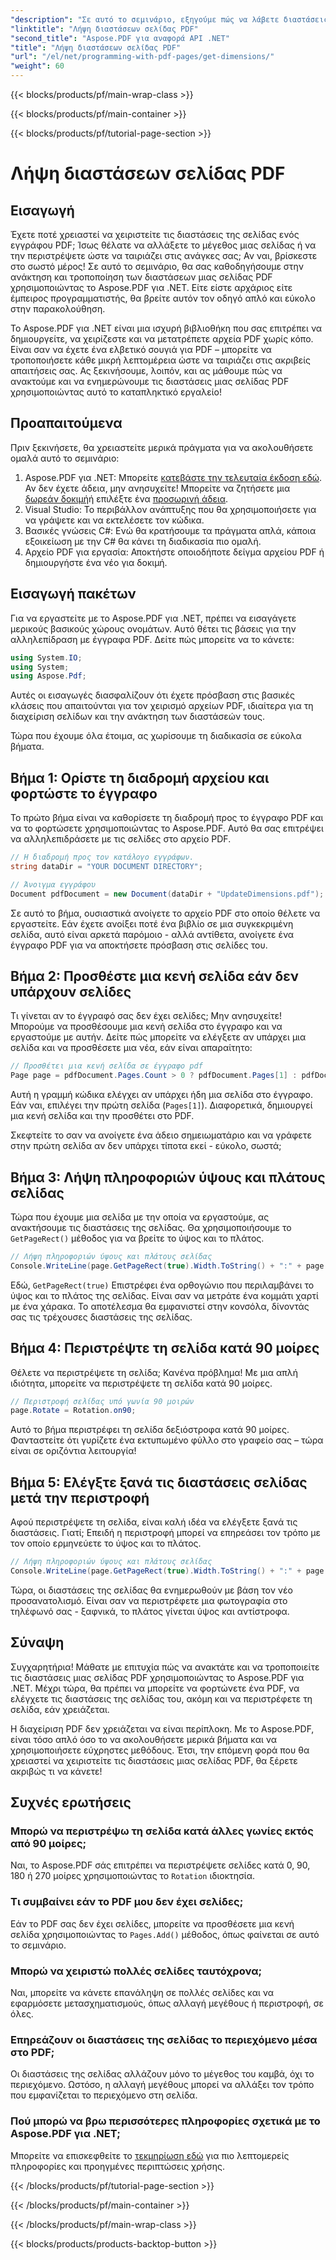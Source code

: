 ```yaml
---
"description": "Σε αυτό το σεμινάριο, εξηγούμε πώς να λάβετε διαστάσεις σελίδας PDF και να εκτελέσετε χειρισμούς χρησιμοποιώντας το Aspose.PDF για .NET. Παρέχονται λεπτομερή βήματα για να σας καθοδηγήσουν στη διαδικασία."
"linktitle": "Λήψη διαστάσεων σελίδας PDF"
"second_title": "Aspose.PDF για αναφορά API .NET"
"title": "Λήψη διαστάσεων σελίδας PDF"
"url": "/el/net/programming-with-pdf-pages/get-dimensions/"
"weight": 60
---
```


{{< blocks/products/pf/main-wrap-class >}}

{{< blocks/products/pf/main-container >}}

{{< blocks/products/pf/tutorial-page-section >}}

# Λήψη διαστάσεων σελίδας PDF

## Εισαγωγή

Έχετε ποτέ χρειαστεί να χειριστείτε τις διαστάσεις της σελίδας ενός εγγράφου PDF; Ίσως θέλατε να αλλάξετε το μέγεθος μιας σελίδας ή να την περιστρέψετε ώστε να ταιριάζει στις ανάγκες σας; Αν ναι, βρίσκεστε στο σωστό μέρος! Σε αυτό το σεμινάριο, θα σας καθοδηγήσουμε στην ανάκτηση και τροποποίηση των διαστάσεων μιας σελίδας PDF χρησιμοποιώντας το Aspose.PDF για .NET. Είτε είστε αρχάριος είτε έμπειρος προγραμματιστής, θα βρείτε αυτόν τον οδηγό απλό και εύκολο στην παρακολούθηση.

Το Aspose.PDF για .NET είναι μια ισχυρή βιβλιοθήκη που σας επιτρέπει να δημιουργείτε, να χειρίζεστε και να μετατρέπετε αρχεία PDF χωρίς κόπο. Είναι σαν να έχετε ένα ελβετικό σουγιά για PDF – μπορείτε να τροποποιήσετε κάθε μικρή λεπτομέρεια ώστε να ταιριάζει στις ακριβείς απαιτήσεις σας. Ας ξεκινήσουμε, λοιπόν, και ας μάθουμε πώς να ανακτούμε και να ενημερώνουμε τις διαστάσεις μιας σελίδας PDF χρησιμοποιώντας αυτό το καταπληκτικό εργαλείο!

## Προαπαιτούμενα

Πριν ξεκινήσετε, θα χρειαστείτε μερικά πράγματα για να ακολουθήσετε ομαλά αυτό το σεμινάριο:

1. Aspose.PDF για .NET: Μπορείτε [κατεβάστε την τελευταία έκδοση εδώ](https://releases.aspose.com/pdf/net/). Αν δεν έχετε άδεια, μην ανησυχείτε! Μπορείτε να ζητήσετε μια [δωρεάν δοκιμή](https://releases.aspose.com/)ή επιλέξτε ένα [προσωρινή άδεια](https://purchase.aspose.com/temporary-license/).
2. Visual Studio: Το περιβάλλον ανάπτυξης που θα χρησιμοποιήσετε για να γράψετε και να εκτελέσετε τον κώδικα.
3. Βασικές γνώσεις C#: Ενώ θα κρατήσουμε τα πράγματα απλά, κάποια εξοικείωση με την C# θα κάνει τη διαδικασία πιο ομαλή.
4. Αρχείο PDF για εργασία: Αποκτήστε οποιοδήποτε δείγμα αρχείου PDF ή δημιουργήστε ένα νέο για δοκιμή.

## Εισαγωγή πακέτων

Για να εργαστείτε με το Aspose.PDF για .NET, πρέπει να εισαγάγετε μερικούς βασικούς χώρους ονομάτων. Αυτό θέτει τις βάσεις για την αλληλεπίδραση με έγγραφα PDF. Δείτε πώς μπορείτε να το κάνετε:

```csharp
using System.IO;
using System;
using Aspose.Pdf;
```

Αυτές οι εισαγωγές διασφαλίζουν ότι έχετε πρόσβαση στις βασικές κλάσεις που απαιτούνται για τον χειρισμό αρχείων PDF, ιδιαίτερα για τη διαχείριση σελίδων και την ανάκτηση των διαστάσεών τους.

Τώρα που έχουμε όλα έτοιμα, ας χωρίσουμε τη διαδικασία σε εύκολα βήματα.

## Βήμα 1: Ορίστε τη διαδρομή αρχείου και φορτώστε το έγγραφο

Το πρώτο βήμα είναι να καθορίσετε τη διαδρομή προς το έγγραφο PDF και να το φορτώσετε χρησιμοποιώντας το Aspose.PDF. Αυτό θα σας επιτρέψει να αλληλεπιδράσετε με τις σελίδες στο αρχείο PDF.

```csharp
// Η διαδρομή προς τον κατάλογο εγγράφων.
string dataDir = "YOUR DOCUMENT DIRECTORY";

// Άνοιγμα εγγράφου
Document pdfDocument = new Document(dataDir + "UpdateDimensions.pdf");
```

Σε αυτό το βήμα, ουσιαστικά ανοίγετε το αρχείο PDF στο οποίο θέλετε να εργαστείτε. Εάν έχετε ανοίξει ποτέ ένα βιβλίο σε μια συγκεκριμένη σελίδα, αυτό είναι αρκετά παρόμοιο - αλλά αντίθετα, ανοίγετε ένα έγγραφο PDF για να αποκτήσετε πρόσβαση στις σελίδες του.

## Βήμα 2: Προσθέστε μια κενή σελίδα εάν δεν υπάρχουν σελίδες

Τι γίνεται αν το έγγραφό σας δεν έχει σελίδες; Μην ανησυχείτε! Μπορούμε να προσθέσουμε μια κενή σελίδα στο έγγραφο και να εργαστούμε με αυτήν. Δείτε πώς μπορείτε να ελέγξετε αν υπάρχει μια σελίδα και να προσθέσετε μια νέα, εάν είναι απαραίτητο:

```csharp
// Προσθέτει μια κενή σελίδα σε έγγραφο pdf
Page page = pdfDocument.Pages.Count > 0 ? pdfDocument.Pages[1] : pdfDocument.Pages.Add();
```

Αυτή η γραμμή κώδικα ελέγχει αν υπάρχει ήδη μια σελίδα στο έγγραφο. Εάν ναι, επιλέγει την πρώτη σελίδα (`Pages[1]`). Διαφορετικά, δημιουργεί μια κενή σελίδα και την προσθέτει στο PDF.

Σκεφτείτε το σαν να ανοίγετε ένα άδειο σημειωματάριο και να γράφετε στην πρώτη σελίδα αν δεν υπάρχει τίποτα εκεί - εύκολο, σωστά;

## Βήμα 3: Λήψη πληροφοριών ύψους και πλάτους σελίδας

Τώρα που έχουμε μια σελίδα με την οποία να εργαστούμε, ας ανακτήσουμε τις διαστάσεις της σελίδας. Θα χρησιμοποιήσουμε το `GetPageRect()` μέθοδος για να βρείτε το ύψος και το πλάτος.

```csharp
// Λήψη πληροφοριών ύψους και πλάτους σελίδας
Console.WriteLine(page.GetPageRect(true).Width.ToString() + ":" + page.GetPageRect(true).Height.ToString());
```

Εδώ, `GetPageRect(true)` Επιστρέφει ένα ορθογώνιο που περιλαμβάνει το ύψος και το πλάτος της σελίδας. Είναι σαν να μετράτε ένα κομμάτι χαρτί με ένα χάρακα. Το αποτέλεσμα θα εμφανιστεί στην κονσόλα, δίνοντάς σας τις τρέχουσες διαστάσεις της σελίδας.

## Βήμα 4: Περιστρέψτε τη σελίδα κατά 90 μοίρες

Θέλετε να περιστρέψετε τη σελίδα; Κανένα πρόβλημα! Με μια απλή ιδιότητα, μπορείτε να περιστρέψετε τη σελίδα κατά 90 μοίρες.

```csharp
// Περιστροφή σελίδας υπό γωνία 90 μοιρών
page.Rotate = Rotation.on90;
```

Αυτό το βήμα περιστρέφει τη σελίδα δεξιόστροφα κατά 90 μοίρες. Φανταστείτε ότι γυρίζετε ένα εκτυπωμένο φύλλο στο γραφείο σας – τώρα είναι σε οριζόντια λειτουργία!

## Βήμα 5: Ελέγξτε ξανά τις διαστάσεις σελίδας μετά την περιστροφή

Αφού περιστρέψετε τη σελίδα, είναι καλή ιδέα να ελέγξετε ξανά τις διαστάσεις. Γιατί; Επειδή η περιστροφή μπορεί να επηρεάσει τον τρόπο με τον οποίο ερμηνεύετε το ύψος και το πλάτος.

```csharp
// Λήψη πληροφοριών ύψους και πλάτους σελίδας
Console.WriteLine(page.GetPageRect(true).Width.ToString() + ":" + page.GetPageRect(true).Height.ToString());
```

Τώρα, οι διαστάσεις της σελίδας θα ενημερωθούν με βάση τον νέο προσανατολισμό. Είναι σαν να περιστρέφετε μια φωτογραφία στο τηλέφωνό σας - ξαφνικά, το πλάτος γίνεται ύψος και αντίστροφα.


## Σύναψη

Συγχαρητήρια! Μάθατε με επιτυχία πώς να ανακτάτε και να τροποποιείτε τις διαστάσεις μιας σελίδας PDF χρησιμοποιώντας το Aspose.PDF για .NET. Μέχρι τώρα, θα πρέπει να μπορείτε να φορτώνετε ένα PDF, να ελέγχετε τις διαστάσεις της σελίδας του, ακόμη και να περιστρέφετε τη σελίδα, εάν χρειάζεται.

Η διαχείριση PDF δεν χρειάζεται να είναι περίπλοκη. Με το Aspose.PDF, είναι τόσο απλό όσο το να ακολουθήσετε μερικά βήματα και να χρησιμοποιήσετε εύχρηστες μεθόδους. Έτσι, την επόμενη φορά που θα χρειαστεί να χειριστείτε τις διαστάσεις μιας σελίδας PDF, θα ξέρετε ακριβώς τι να κάνετε!

## Συχνές ερωτήσεις

### Μπορώ να περιστρέψω τη σελίδα κατά άλλες γωνίες εκτός από 90 μοίρες;
Ναι, το Aspose.PDF σάς επιτρέπει να περιστρέψετε σελίδες κατά 0, 90, 180 ή 270 μοίρες χρησιμοποιώντας το `Rotation` ιδιοκτησία.

### Τι συμβαίνει εάν το PDF μου δεν έχει σελίδες;
Εάν το PDF σας δεν έχει σελίδες, μπορείτε να προσθέσετε μια κενή σελίδα χρησιμοποιώντας το `Pages.Add()` μέθοδος, όπως φαίνεται σε αυτό το σεμινάριο.

### Μπορώ να χειριστώ πολλές σελίδες ταυτόχρονα;
Ναι, μπορείτε να κάνετε επανάληψη σε πολλές σελίδες και να εφαρμόσετε μετασχηματισμούς, όπως αλλαγή μεγέθους ή περιστροφή, σε όλες.

### Επηρεάζουν οι διαστάσεις της σελίδας το περιεχόμενο μέσα στο PDF;
Οι διαστάσεις της σελίδας αλλάζουν μόνο το μέγεθος του καμβά, όχι το περιεχόμενο. Ωστόσο, η αλλαγή μεγέθους μπορεί να αλλάξει τον τρόπο που εμφανίζεται το περιεχόμενο στη σελίδα.

### Πού μπορώ να βρω περισσότερες πληροφορίες σχετικά με το Aspose.PDF για .NET;
Μπορείτε να επισκεφθείτε το [τεκμηρίωση εδώ](https://reference.aspose.com/pdf/net/) για πιο λεπτομερείς πληροφορίες και προηγμένες περιπτώσεις χρήσης.

{{< /blocks/products/pf/tutorial-page-section >}}

{{< /blocks/products/pf/main-container >}}

{{< /blocks/products/pf/main-wrap-class >}}

{{< blocks/products/products-backtop-button >}}